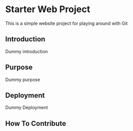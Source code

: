 # Starter Web Project

This is  a simple website project for playing around with Git

## Introduction

Dummy introduction

## Purpose

Dummy purpose

## Deployment

Dummy Deployment

## How To Contribute

